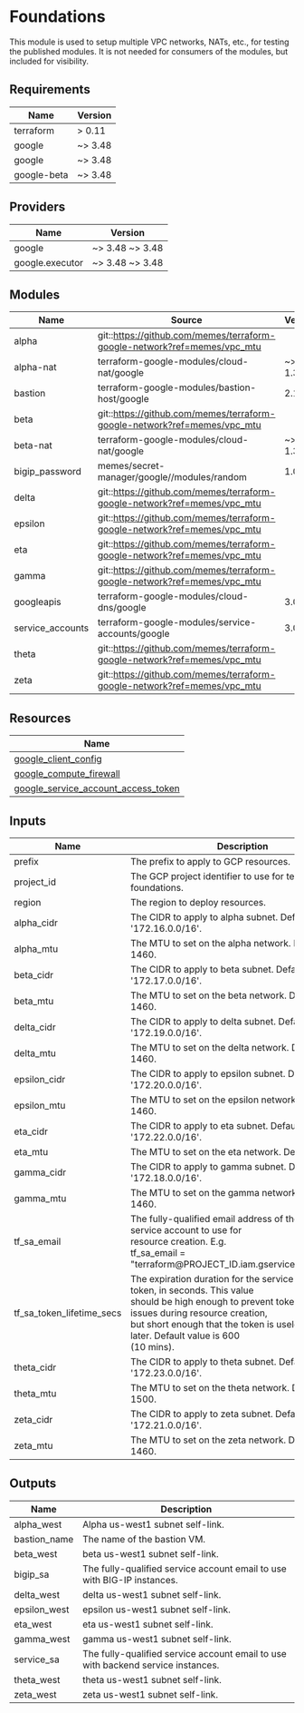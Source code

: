# Foundations

This module is used to setup multiple VPC networks, NATs, etc., for testing the
published modules. It is not needed for consumers of the modules, but included
for visibility.

<!-- BEGINNING OF PRE-COMMIT-TERRAFORM DOCS HOOK -->
## Requirements

| Name | Version |
|------|---------|
| terraform | > 0.11 |
| google | ~> 3.48 |
| google | ~> 3.48 |
| google-beta | ~> 3.48 |

## Providers

| Name | Version |
|------|---------|
| google | ~> 3.48 ~> 3.48 |
| google.executor | ~> 3.48 ~> 3.48 |

## Modules

| Name | Source | Version |
|------|--------|---------|
| alpha | git::https://github.com/memes/terraform-google-network?ref=memes/vpc_mtu |  |
| alpha-nat | terraform-google-modules/cloud-nat/google | ~> 1.3.0 |
| bastion | terraform-google-modules/bastion-host/google | 2.10.0 |
| beta | git::https://github.com/memes/terraform-google-network?ref=memes/vpc_mtu |  |
| beta-nat | terraform-google-modules/cloud-nat/google | ~> 1.3.0 |
| bigip_password | memes/secret-manager/google//modules/random | 1.0.2 |
| delta | git::https://github.com/memes/terraform-google-network?ref=memes/vpc_mtu |  |
| epsilon | git::https://github.com/memes/terraform-google-network?ref=memes/vpc_mtu |  |
| eta | git::https://github.com/memes/terraform-google-network?ref=memes/vpc_mtu |  |
| gamma | git::https://github.com/memes/terraform-google-network?ref=memes/vpc_mtu |  |
| googleapis | terraform-google-modules/cloud-dns/google | 3.0.2 |
| service_accounts | terraform-google-modules/service-accounts/google | 3.0.1 |
| theta | git::https://github.com/memes/terraform-google-network?ref=memes/vpc_mtu |  |
| zeta | git::https://github.com/memes/terraform-google-network?ref=memes/vpc_mtu |  |

## Resources

| Name |
|------|
| [google_client_config](https://registry.terraform.io/providers/hashicorp/google/3.48/docs/data-sources/client_config) |
| [google_compute_firewall](https://registry.terraform.io/providers/hashicorp/google/3.48/docs/resources/compute_firewall) |
| [google_service_account_access_token](https://registry.terraform.io/providers/hashicorp/google/3.48/docs/data-sources/service_account_access_token) |

## Inputs

| Name | Description | Type | Default | Required |
|------|-------------|------|---------|:--------:|
| prefix | The prefix to apply to GCP resources. | `string` | n/a | yes |
| project\_id | The GCP project identifier to use for testing foundations. | `string` | n/a | yes |
| region | The region to deploy resources. | `string` | n/a | yes |
| alpha\_cidr | The CIDR to apply to alpha subnet. Default is '172.16.0.0/16'. | `string` | `"172.16.0.0/16"` | no |
| alpha\_mtu | The MTU to set on the alpha network. Default is 1460. | `number` | `1460` | no |
| beta\_cidr | The CIDR to apply to beta subnet. Default is '172.17.0.0/16'. | `string` | `"172.17.0.0/16"` | no |
| beta\_mtu | The MTU to set on the beta network. Default is 1460. | `number` | `1460` | no |
| delta\_cidr | The CIDR to apply to delta subnet. Default is '172.19.0.0/16'. | `string` | `"172.19.0.0/16"` | no |
| delta\_mtu | The MTU to set on the delta network. Default is 1460. | `number` | `1500` | no |
| epsilon\_cidr | The CIDR to apply to epsilon subnet. Default is '172.20.0.0/16'. | `string` | `"172.20.0.0/16"` | no |
| epsilon\_mtu | The MTU to set on the epsilon network. Default is 1460. | `number` | `1500` | no |
| eta\_cidr | The CIDR to apply to eta subnet. Default is '172.22.0.0/16'. | `string` | `"172.22.0.0/16"` | no |
| eta\_mtu | The MTU to set on the eta network. Default is 1500. | `number` | `1500` | no |
| gamma\_cidr | The CIDR to apply to gamma subnet. Default is '172.18.0.0/16'. | `string` | `"172.18.0.0/16"` | no |
| gamma\_mtu | The MTU to set on the gamma network. Default is 1460. | `number` | `1460` | no |
| tf\_sa\_email | The fully-qualified email address of the Terraform service account to use for<br>resource creation. E.g.<br>tf\_sa\_email = "terraform@PROJECT\_ID.iam.gserviceaccount.com" | `string` | `""` | no |
| tf\_sa\_token\_lifetime\_secs | The expiration duration for the service account token, in seconds. This value<br>should be high enough to prevent token timeout issues during resource creation,<br>but short enough that the token is useless replayed later. Default value is 600<br>(10 mins). | `number` | `600` | no |
| theta\_cidr | The CIDR to apply to theta subnet. Default is '172.23.0.0/16'. | `string` | `"172.23.0.0/16"` | no |
| theta\_mtu | The MTU to set on the theta network. Default is 1500. | `number` | `1500` | no |
| zeta\_cidr | The CIDR to apply to zeta subnet. Default is '172.21.0.0/16'. | `string` | `"172.21.0.0/16"` | no |
| zeta\_mtu | The MTU to set on the zeta network. Default is 1460. | `number` | `1500` | no |

## Outputs

| Name | Description |
|------|-------------|
| alpha\_west | Alpha us-west1 subnet self-link. |
| bastion\_name | The name of the bastion VM. |
| beta\_west | beta us-west1 subnet self-link. |
| bigip\_sa | The fully-qualified service account email to use with BIG-IP instances. |
| delta\_west | delta us-west1 subnet self-link. |
| epsilon\_west | epsilon us-west1 subnet self-link. |
| eta\_west | eta us-west1 subnet self-link. |
| gamma\_west | gamma us-west1 subnet self-link. |
| service\_sa | The fully-qualified service account email to use with backend service instances. |
| theta\_west | theta us-west1 subnet self-link. |
| zeta\_west | zeta us-west1 subnet self-link. |
<!-- END OF PRE-COMMIT-TERRAFORM DOCS HOOK -->
